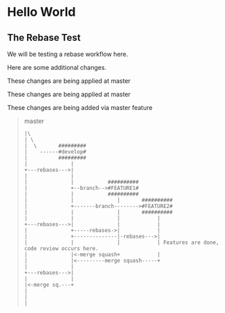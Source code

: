 # Hello World

## The Rebase Test

We will be testing a rebase workflow here.

Here are some additional changes.

These changes are being applied at master

These changes are being applied at master

These changes are being added via master feature
> 
>    master 
> 
>     |\
>     | \
>     |  \       #########
>     |    ------#develop#
>     |          #########
>     |              | 
>     +---rebases--->|
>     |              |
>     |              |           ##########
>     |              +--branch-->#FEATURE1#
>     |              |           ##########
>     |              |              |       ##########
>     |              +-------branch-------->#FEATURE2#
>     |              |              |       ##########
>     |              |              |            |
>     +---rebases--->|              |            |
>     |              +-----rebases->|            |
>     |              +--------------|-rebases--->|
>     |              |              |            | Features are done, code review occurs here.
>     |              |<-merge squash+            |
>     |              |<---------merge squash-----+
>     |              |
>     +---rebases--->|
>     |              |
>     |<-merge sq.---+
>     |
>     |
>     |
